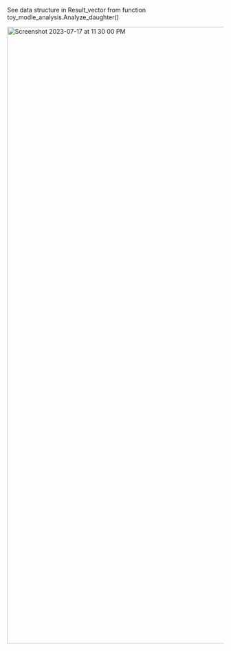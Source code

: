 See data structure in Result_vector from function toy_modle_analysis.Analyze_daughter()

<img width="1434" alt="Screenshot 2023-07-17 at 11 30 00 PM" src="https://github.com/Eclipsedclaw/GRAMS/assets/37788723/8a26aa17-4611-49f3-b1ea-3dc1fe7ea6de">

